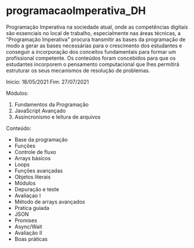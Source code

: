 # programacaoImperativa_DH

Programação Imperativa na sociedade atual, onde as competências digitais são essenciais no local de trabalho, especialmente nas áreas técnicas, a "Programação Imperativa" procura transmitir as bases da programação de modo a gerar as bases necessárias para o crescimento dos estudantes e conseguir a incorporação dos conceitos fundamentais para formar um profissional competente. Os conteúdos foram concebidos para que os estudantes incorporem o pensamento computacional que lhes permitirá estruturar os seus mecanismos de resolução de problemas.

Inicio: 18/05/2021
Fim: 27/07/2021

Módulos:
1. Fundamentos da Programação
2. JavaScript Avançado
3. Assincronismo e leitura de arquivos

Conteúdo: 
- Base da programação
- Funções
- Controle de fluxo
- Arrays básicos
- Loops
- Funções avançadas
- Objetos literais 
- Módulos 
- Depuração e teste
- Avaliaçao I
- Método de arrays avançados
- Pratica guiada
- JSON
- Promises
- Async/Wait
- Avaliação II
- Boas práticas
